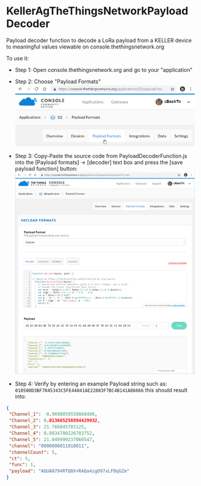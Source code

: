 # KellerAgTheThingsNetworkPayloadDecoder
Payload decoder function to decode a LoRa payload from a KELLER device to meaningful values viewable on console.thethingsnetwork.org

To use it:
 * Step 1: Open console.thethingsnetwork.org and go to your "application" 

 * Step 2: Choose "Payload Formats"
![alt text](https://raw.githubusercontent.com/KELLERAGfuerDruckmesstechnik/KellerAgTheThingsNetworkPayloadDecoder/master/TheThingsNetworkApplicationPayloadFormat.png "https://console.thethingsnetwork.org/applications/{your_application_name}/payload-formats")

 * Step 3: Copy-Paste the source code from PayloadDecoderFunction.js into the [Payload  formats] -> [decoder] text box and press the [save payload function] button:
![alt text](https://raw.githubusercontent.com/KELLERAGfuerDruckmesstechnik/KellerAgTheThingsNetworkPayloadDecoder/master/ExamplePayloadFunctionInTTN.png "TheThingsNetworkApplicationPayloadFormat.png")
 * Step 4: Verify by entering an example Payload string such as: ```010500D3BF7845343C5FE44041AE22803F7BC4B141A86666```
 this should result into:
 ```json
 {
  "Channel_1": -0.9698059558868408,
  "Channel_2": 0.013665258884429932,
  "Channel_3": 21.766845703125,
  "Channel_4": 0.9834700226783752,
  "Channel_5": 21.049999237060547,
  "channel": "0000000011010011",
  "channelCount": 5,
  "ct": 5,
  "func": 1,
  "payload": "AQUA0794RTQ8X+RAQa4igD97xLFBqGZm"
}
```
